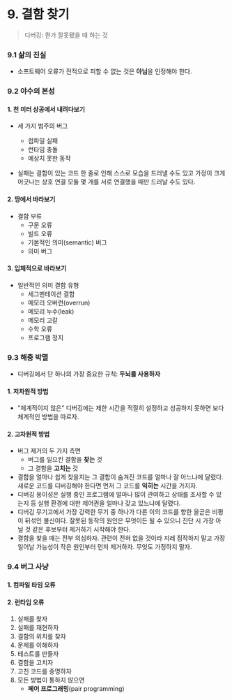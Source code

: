 # 9. 결함 찾기

> 디버깅: 뭔가 잘못됐을 때 하는 것



### 9.1 삶의 진실

- 소프트웨어 오류가 전적으로 피할 수 없는 것은 **아님**을 인정해야 한다.



### 9.2 야수의 본성

#### 1. 천 미터 상공에서 내려다보기

- 세 가지 범주의 버그
  - 컴파일 실패
  - 런타임 충돌
  - 예상치 못한 동작

- 실패는 결함이 있는 코드 한 줄로 인해 스스로 모습을 드러낼 수도 있고 가정이 크게 어긋나는 상호 연결 모듈 몇 개를 서로 연결했을 때만 드러날 수도 있다.

#### 2. 땅에서 바라보기

- 결함 부류
  - 구문 오류
  - 빌드 오류
  - 기본적인 의미(semantic) 버그
  - 의미 버그

#### 3. 입체적으로 바라보기

- 일반적인 의미 결함 유형
  - 세그멘테이션 결함
  - 메모리 오버런(overrun)
  - 메모리 누수(leak)
  - 메모리 고갈
  - 수학 오류
  - 프로그램 정지



### 9.3 해충 박멸

- 디버깅에서 단 하나의 가장 중요한 규칙: **두뇌를 사용하자**

#### 1. 저차원적 방법

- "체계적이지 않은" 디버깅에는 제한 시간을 적절히 설정하고 성공하지 못하면 보다 체계적인 방법을 따르자.

#### 2. 고차원적 방법

- 버그 제거의 두 가지 측면
  - 버그를 일으킨 결함을 **찾는** 것
  - 그 결함을 **고치는** 것
- 결함을 얼마나 쉽게 찾을지는 그 결함이 숨겨진 코드를 얼마나 잘 아느냐에 달렸다. 새로운 코드를 디버깅해야 한다면 먼저 그 코드를 **익히는** 시간을 가지자.
- 디버깅 용이성은 실행 중인 프로그램에 얼마나 많이 관여하고 상태를 조사할 수 있는지 등 실행 환경에 대한 제어권을 얼마나 갖고 있느냐에 달렸다.
- 디버깅 무기고에서 가장 강력한 무기 중 하나가 다른 이의 코드를 향한 올곧은 비평이 뒤섞인 불신이다. 잘못된 동작의 원인은 무엇이든 될 수 있으니 진단 시 가장 아닐 것 같은 후보부터 제거하기 시작해야 한다.
- 결함을 찾을 때는 전부 의심하자. 관련이 전혀 없을 것이라 지레 짐작하지 말고 가장 일어날 가능성이 작은 원인부터 먼저 제거하자. 무엇도 가정하지 말자.



### 9.4 버그 사냥

#### 1. 컴파일 타임 오류

#### 2. 런타임 오류

1. 실패를 찾자
2. 실패를 재현하자
3. 결함의 위치를 찾자
4. 문제를 이해하자
5. 테스트를 만들자
6. 결함을 고치자
7. 고친 코드를 증명하자
8. 모든 방법이 통하지 않으면
   - **페어 프로그래밍**(pair programming)
